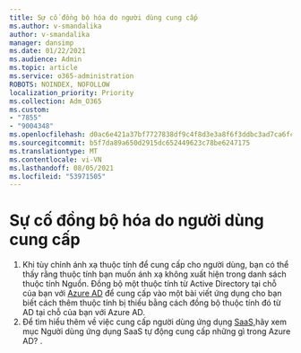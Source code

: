 ```yaml
---
title: Sự cố đồng bộ hóa do người dùng cung cấp
ms.author: v-smandalika
author: v-smandalika
manager: dansimp
ms.date: 01/22/2021
ms.audience: Admin
ms.topic: article
ms.service: o365-administration
ROBOTS: NOINDEX, NOFOLLOW
localization_priority: Priority
ms.collection: Adm_O365
ms.custom:
- "7855"
- "9004348"
ms.openlocfilehash: d0ac6e421a37bf7727838df9c4f8d3e3a8f6f3ddbc3ad7ca6fc5565854fb9a7d
ms.sourcegitcommit: b5f7da89a650d2915dc652449623c78be6247175
ms.translationtype: MT
ms.contentlocale: vi-VN
ms.lasthandoff: 08/05/2021
ms.locfileid: "53971505"
---
```

# <a name="user-provisioning-sync-issues"></a>Sự cố đồng bộ hóa do người dùng cung cấp

1. Khi tùy chỉnh ánh xạ thuộc tính để cung cấp cho người dùng, bạn có thể thấy rằng thuộc tính bạn muốn ánh xạ không xuất hiện trong danh sách thuộc tính Nguồn. Đồng bộ một thuộc tính từ Active Directory tại chỗ của bạn với [Azure AD](https://docs.microsoft.com/azure/active-directory/app-provisioning/user-provisioning-sync-attributes-for-mapping) để cung cấp vào một bài viết ứng dụng cho bạn biết cách thêm thuộc tính bị thiếu bằng cách đồng bộ thuộc tính đó từ AD tại chỗ của bạn với Azure AD.
2. Để tìm hiểu thêm về việc cung cấp người dùng ứng dụng [SaaS,](https://docs.microsoft.com/azure/active-directory/app-provisioning/user-provisioning)hãy xem mục Người dùng ứng dụng SaaS tự động cung cấp những gì trong Azure AD? .